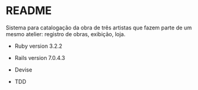 # README

Sistema para catalogação da obra de três artistas que fazem parte de um mesmo atelier: registro de obras, exibição, loja.

* Ruby version 3.2.2
* Rails version 7.0.4.3


* Devise
* TDD
